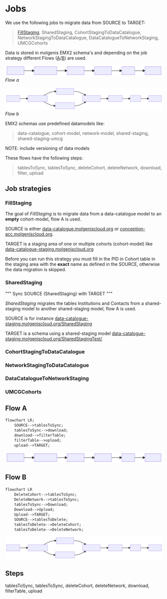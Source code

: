 # Jobs

We use the following jobs to migrate data from SOURCE to TARGET:
> [FillStaging](#fillstaging), SharedStaging, CohortStagingToDataCatalogue, NetworkStagingToDataCatalogue, DataCatalogueToNetworkStaging, UMCGCohorts

Data is stored in molgenis EMX2 schema's and depending on the job strategy different Flows ([A](#flow-a)/[B](#flow-b)) are used.

![Flow A](/docs/img/job_flow_a.svg)
*Flow a*

![Flow B](/docs/img/job_flow_b.svg)
*Flow b*

EMX2 schemas use predefined datamodels like:
> data-catalogue, cohort-model, network-model, shared-staging, shared-staging-umcg

NOTE: include versioning of data models

These flows have the following steps:
> tablesToSync, tablesToSync, deleteCohort, deleteNetwork, download, filter, upload

## Job strategies

### FillStaging

The goal of *FillStaging* is to migrate data from a data-catalogue model to an **empty** cohort-model, flow A is used.

SOURCE is either [data-catalogue.molgeniscloud.org](https://data-catalogue.molgeniscloud.org/) or [conception-acc.molgeniscloud.org](https://conception-acc.molgeniscloud.org/).

TARGET is a staging area of one or multiple cohorts (cohort-model) like [data-catalogue-staging.molgeniscloud.org](https://data-catalogue-staging.molgeniscloud.org/)

Before you can run this strategy you must fill in the PID in Cohort table in the staging area with the **exact** name as defined in the SOURCE, otherwise the data migration is skipped.

### SharedStaging

""" Sync SOURCE (SharedStaging) with TARGET """

*SharedStaging* migrates the tables Institutions and Contacts from a shared-staging model to another shared-staging model, flow A is used.

SOURCE is for instance [data-catalogue-staging.molgeniscloud.org/SharedStaging](https://data-catalogue-staging.molgeniscloud.org/SharedStaging/tables/#/)

TARGET is a schema using a shared-staging model [data-catalogue-staging.molgeniscloud.org/SharedStagingTest/](https://data-catalogue-staging-test.molgeniscloud.org/SharedStagingTest/)

### CohortStagingToDataCatalogue

### NetworkStagingToDataCatalogue

### DataCatalogueToNetworkStaging

### UMCGCohorts

## Flow A

```mermaid
flowchart LR;
    SOURCE-->tablesToSync;
    tablesToSync-->download;
    download-->filterTable;
    filterTable-->upload;
    upload-->TARGET;
```

![Flow A](/docs/img/job_flow_a.svg)

## Flow B

```mermaid
flowchart LR
    DeleteCohort-->tablesToSync;
    DeleteNetwork-->tablesToSync;
    tablesToSync-->Download;
    Download-->Upload;
    Upload-->TARGET;
    SOURCE-->tablesToDelete;
    tablesToDelete-->DeleteCohort;
    tablesToDelete-->DeleteNetwork;
```

![Flow B](/docs/img/job_flow_b.svg)

## Steps

tablesToSync, tablesToSync, deleteCohort, deleteNetwork, download, filterTable, upload
